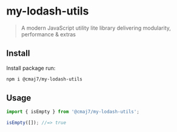 # my-lodash-utils

> A modern JavaScript utility lite library delivering modularity, performance & extras

## Install
Install package run:

```bash
npm i @cmaj7/my-lodash-utils
```

## Usage

```ts
import { isEmpty } from '@cmaj7/my-lodash-utils';

isEmpty([]); //=> true
```
